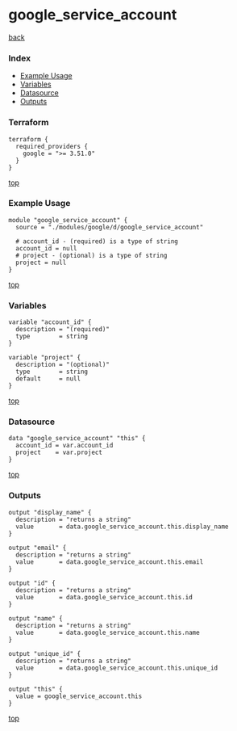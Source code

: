 # google_service_account

[back](../google.md)

### Index

- [Example Usage](#example-usage)
- [Variables](#variables)
- [Datasource](#datasource)
- [Outputs](#outputs)

### Terraform

```hcl
terraform {
  required_providers {
    google = ">= 3.51.0"
  }
}
```

[top](#index)

### Example Usage

```hcl
module "google_service_account" {
  source = "./modules/google/d/google_service_account"

  # account_id - (required) is a type of string
  account_id = null
  # project - (optional) is a type of string
  project = null
}
```

[top](#index)

### Variables

```hcl
variable "account_id" {
  description = "(required)"
  type        = string
}

variable "project" {
  description = "(optional)"
  type        = string
  default     = null
}
```

[top](#index)

### Datasource

```hcl
data "google_service_account" "this" {
  account_id = var.account_id
  project    = var.project
}
```

[top](#index)

### Outputs

```hcl
output "display_name" {
  description = "returns a string"
  value       = data.google_service_account.this.display_name
}

output "email" {
  description = "returns a string"
  value       = data.google_service_account.this.email
}

output "id" {
  description = "returns a string"
  value       = data.google_service_account.this.id
}

output "name" {
  description = "returns a string"
  value       = data.google_service_account.this.name
}

output "unique_id" {
  description = "returns a string"
  value       = data.google_service_account.this.unique_id
}

output "this" {
  value = google_service_account.this
}
```

[top](#index)
